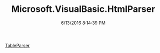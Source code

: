 ﻿---
title: Microsoft.VisualBasic.HtmlParser
date: 6/13/2016 8:14:39 PM
---

[TableParser](T-Microsoft.VisualBasic.HtmlParser.TableParser.html)
